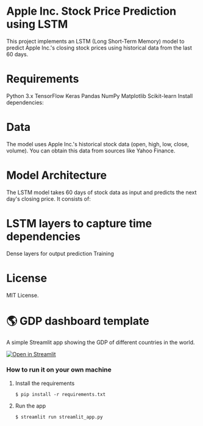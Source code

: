 # Apple Inc. Stock Price Prediction using LSTM
This project implements an LSTM (Long Short-Term Memory) model to predict Apple Inc.'s closing stock prices using historical data from the last 60 days.

# Requirements
Python 3.x
TensorFlow
Keras
Pandas
NumPy
Matplotlib
Scikit-learn
Install dependencies:




# Data
The model uses Apple Inc.'s historical stock data (open, high, low, close, volume). You can obtain this data from sources like Yahoo Finance.

# Model Architecture
The LSTM model takes 60 days of stock data as input and predicts the next day's closing price. It consists of:

# LSTM layers to capture time dependencies
Dense layers for output prediction
Training

# License
MIT License.




# :earth_americas: GDP dashboard template

A simple Streamlit app showing the GDP of different countries in the world.

[![Open in Streamlit](https://static.streamlit.io/badges/streamlit_badge_black_white.svg)](https://gdp-dashboard-template.streamlit.app/)

### How to run it on your own machine

1. Install the requirements

   ```
   $ pip install -r requirements.txt
   ```

2. Run the app

   ```
   $ streamlit run streamlit_app.py
   ```
